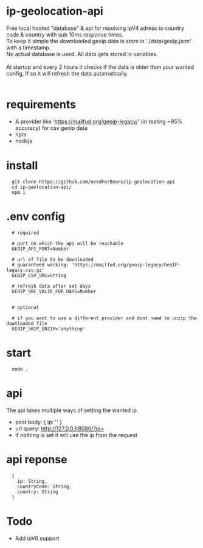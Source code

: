 # ip-geolocation-api
  Free local hosted "database" & api for resolving ipV4 adress to country code & country with sub 10ms response times.
  <br />
  To keep it simple the downloaded geoip data is store in './data/geoip.json' with a timestamp.
  <br />
  No actual database is used. All data gets stored in variables.
  <br /><br />
  At startup and every 2 hours it checks if the data is older than your wanted config. If so it will refresh the data automatically.
  <br /><br />

# requirements
  * A provider like 'https://mailfud.org/geoip-legacy/' (in testing ~95% accuracy) for csv geoip data
  * npm
  * nodejs

# install
```
  git clone https://github.com/needForBeans/ip-geolocation-api
  cd ip-geolocation-api/
  npm i
```
# .env config
```
  # required

  # port on which the api will be reachable
  GEOIP_API_PORT=Number

  # url of file to be downloaded
  # guaranteed working: 'https://mailfud.org/geoip-legacy/GeoIP-legacy.csv.gz'
  GEOIP_CSV_SRC=String

  # refresh data after set days
  GEOIP_SRC_VALID_FOR_DAYS=Number


  # optional

  # if you want to use a different provider and dont need to unzip the downloaded file
  GEOIP_SKIP_UNZIP='anything'
```

# start
```
  node .
```

# api
  The api takes multiple ways of setting the wanted ip
  * post body: { ip: '' }
  * url query: http://127.0.0.1:8080/?ip=
  * if nothing is set it will use the ip from the request

# api reponse
```
  {
    ip: String,
    countryCode: String,
    country: String
  }
```

# Todo
  * Add ipV6 support
